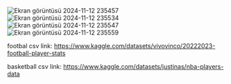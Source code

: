 ![Ekran görüntüsü 2024-11-12 235457](https://github.com/user-attachments/assets/a7d39c58-63bb-416e-92b9-233fa13baf7d)
![Ekran görüntüsü 2024-11-12 235534](https://github.com/user-attachments/assets/ed24e4d8-1636-4d6d-a1b3-4d558da63e75)
![Ekran görüntüsü 2024-11-12 235547](https://github.com/user-attachments/assets/23eca610-aad3-478c-8e56-49e707de11b3)
![Ekran görüntüsü 2024-11-12 235559](https://github.com/user-attachments/assets/94de5eee-0c23-4956-a60c-641dd06b9e91)

footbal csv link: https://www.kaggle.com/datasets/vivovinco/20222023-football-player-stats

basketball csv link: https://www.kaggle.com/datasets/justinas/nba-players-data
